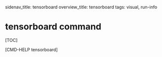 sidenav_title: tensorboard
overview_title: tensorboard
tags: visual, run-info

# tensorboard command

[TOC]

[CMD-HELP tensorboard]

